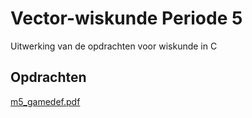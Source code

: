 # Vector-wiskunde Periode 5
Uitwerking van de opdrachten voor wiskunde in C

## Opdrachten
[m5_gamedef.pdf](./m5_gamedev.pdf)